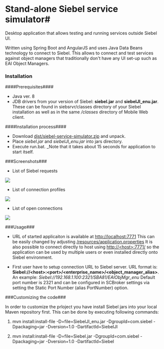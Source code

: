# Stand-alone Siebel service simulator#

Desktop application that allows testing and running services outside Siebel UI.

Written using Spring Boot and AngularJS and uses Java Data Beans technology to connect to Siebel. This allows to connect and test services against object managers that traditionally don't have any UI set-up such as EAI Object Managers.

### Installation ###
####Prerequisites####
* Java ver. 8
* JDB drivers from your version of Siebel: **siebel.jar** and **siebelJI_enu.jar**. These can be found in siebsrvr/classes directory of your Siebel installation as well as in the same */classes* directory of Mobile Web client.

####Installation process####
* Download [dist/siebel-service-simulator.zip](https://github.com/oopyrj/siebel-service-simulator/blob/master/dist/siebel-service-simulator.rar) and unpack.
* Place *siebel.jar* and *siebelJI_enu.jar* into jars directory.
* Execute run.bat. _Note that it takes about 15 seconds for application to start itself.

###Screenshots###

* List of Siebel requests

[<img src="https://raw.githubusercontent.com/oopyrj/siebel-service-simulator/master/docs/screenshot1_preview.png">](https://raw.githubusercontent.com/oopyrj/siebel-service-simulator/master/docs/screenshot1.PNG)

* List of connection profiles

[<img src="https://raw.githubusercontent.com/oopyrj/siebel-service-simulator/master/docs/screenshot2_preview.png">](https://raw.githubusercontent.com/oopyrj/siebel-service-simulator/master/docs/screenshot2.PNG)

* List of open connections

[<img src="https://raw.githubusercontent.com/oopyrj/siebel-service-simulator/master/docs/screenshot3_preview.png">](https://raw.githubusercontent.com/oopyrj/siebel-service-simulator/master/docs/screenshot3.PNG)

###Usage###

* URL of started applicaiton is available at [http://localhost:7771](http://localhost:7771) This can be easily changed by adjusting [/resources/application.properties](https://github.com/oopyrj/siebel-service-simulator/blob/master/resources/application.properties) It is also possible to connect directly to host using [http://&lt;host&gt;:7771/](http://<host>:7771/) so the application can be used by multiple users or even installed directly onto Siebel environment.

* First user have to setup connection URL to Siebel server. URL format is: **Siebel://&lt;host&gt;:&lt;port&gt;/&lt;enterprise_name&gt;/&lt;object_manager_alias&gt;**. An example: *Siebel://192.168.1.100:2321/SBA81/EAIObjMgr_enu* Default port number is 2321 and can be configured in SCBroker settings via setting the Static Port Number (alias PortNumber) option.

###Customizing the code###

In order to customize the prloject you have install Siebel jars into your local Maven repository first. 
This can be done by executing following commands:

1. mvn install:install-file -D=file=SiebelJI_enu.jar -DgroupId=com.siebel -Dpackaging=jar -Dversion=1.0 -DartifactId=SiebelJI

2. mvn install:install-file -D=file=Siebel.jar -DgroupId=com.siebel -Dpackaging=jar -Dversion=1.0 -DartifactId=Siebel
